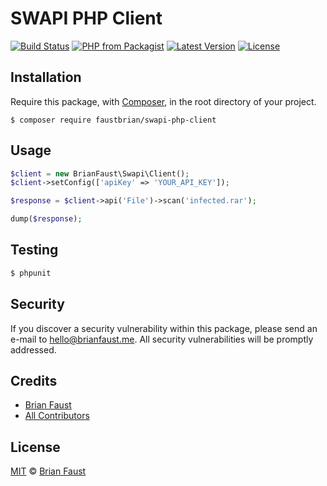 # SWAPI PHP Client

[![Build Status](https://img.shields.io/travis/faustbrian/SWAPI-PHP-Client/master.svg?style=flat-square)](https://travis-ci.org/faustbrian/SWAPI-PHP-Client)
[![PHP from Packagist](https://img.shields.io/packagist/php-v/faustbrian/swapi-php-client.svg?style=flat-square)]()
[![Latest Version](https://img.shields.io/github/release/faustbrian/SWAPI-PHP-Client.svg?style=flat-square)](https://github.com/faustbrian/SWAPI-PHP-Client/releases)
[![License](https://img.shields.io/packagist/l/faustbrian/SWAPI-PHP-Client.svg?style=flat-square)](https://packagist.org/packages/faustbrian/SWAPI-PHP-Client)

## Installation

Require this package, with [Composer](https://getcomposer.org/), in the root directory of your project.

```
$ composer require faustbrian/swapi-php-client
```

## Usage

```php
$client = new BrianFaust\Swapi\Client();
$client->setConfig(['apiKey' => 'YOUR_API_KEY']);

$response = $client->api('File')->scan('infected.rar');

dump($response);
```

## Testing

``` bash
$ phpunit
```

## Security

If you discover a security vulnerability within this package, please send an e-mail to hello@brianfaust.me. All security vulnerabilities will be promptly addressed.

## Credits

- [Brian Faust](https://github.com/faustbrian)
- [All Contributors](../../contributors)

## License

[MIT](LICENSE) © [Brian Faust](https://brianfaust.me)
